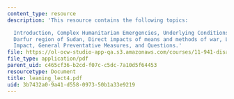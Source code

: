 ```yaml
---
content_type: resource
description: 'This resource contains the following topics:

  Introduction, Complex Humanitarian Emergencies, Underlying Conditions, Case Study:
  Darfur region of Sudan, Direct impacts of means and methods of war, Longer-Term
  Impact, General Preventative Measures, and Questions.'
file: https://ol-ocw-studio-app-qa.s3.amazonaws.com/courses/11-941-disaster-vulnerability-and-resilience-spring-2005/3b7432a09a41d558097350b1a33e9219_leaning_lect4.pdf
file_type: application/pdf
parent_uid: c465cf36-b2cd-f07c-c5dc-7a10d5f64453
resourcetype: Document
title: leaning_lect4.pdf
uid: 3b7432a0-9a41-d558-0973-50b1a33e9219
---
```


